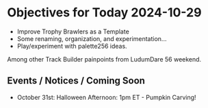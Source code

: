 # Objectives for Today 2024-10-29

- Improve Trophy Brawlers as a Template
- Some renaming, organization, and experimentation...
- Play/experiment with palette256 ideas.

Among other Track Builder painpoints from LudumDare 56 weekend.

## Events / Notices / Coming Soon

- October 31st: Halloween Afternoon: 1pm ET - Pumpkin Carving!
